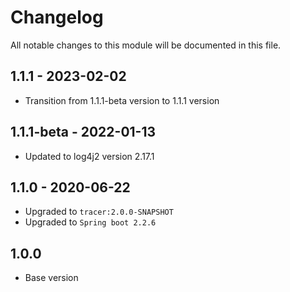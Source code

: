 # Changelog
All notable changes to this module will be documented in this file.

## 1.1.1 - 2023-02-02

- Transition from 1.1.1-beta version to 1.1.1 version

## 1.1.1-beta - 2022-01-13
- Updated to log4j2 version 2.17.1

## 1.1.0 - 2020-06-22

- Upgraded to `tracer:2.0.0-SNAPSHOT`
- Upgraded to `Spring boot 2.2.6`

## 1.0.0

- Base version
